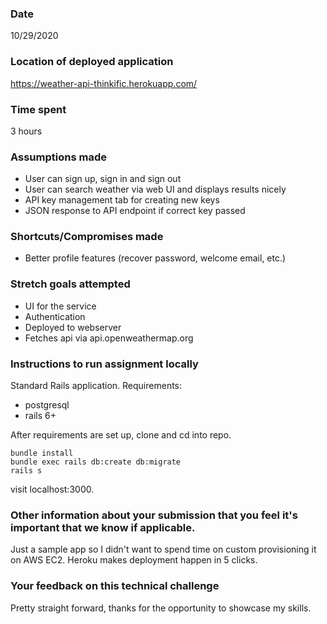 ### Date
10/29/2020
### Location of deployed application
https://weather-api-thinkific.herokuapp.com/
### Time spent
3 hours
### Assumptions made
- User can sign up, sign in and sign out
- User can search weather via web UI and displays results nicely
- API key management tab for creating new keys
- JSON response to API endpoint if correct key passed
### Shortcuts/Compromises made
- Better profile features (recover password, welcome email, etc.)
### Stretch goals attempted
- UI for the service
- Authentication
- Deployed to webserver
- Fetches api via api.openweathermap.org
### Instructions to run assignment locally
Standard Rails application.
Requirements:
- postgresql
- rails 6+

After requirements are set up, clone and cd into repo.
```
bundle install
bundle exec rails db:create db:migrate
rails s
```
visit localhost:3000.
### Other information about your submission that you feel it's important that we know if applicable.
Just a sample app so I didn't want to spend time on custom provisioning it on AWS EC2. Heroku makes deployment happen in 5 clicks.
### Your feedback on this technical challenge
Pretty straight forward, thanks for the opportunity to showcase my skills.
